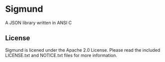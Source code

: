 Sigmund
=======

A JSON library written in ANSI C

License
-------

Sigmund is licened under the Apache 2.0 License. Please read the included
LICENSE.txt and NOTICE.txt files for more information.
